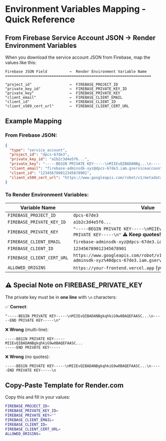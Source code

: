 # Environment Variables Mapping - Quick Reference

## From Firebase Service Account JSON → Render Environment Variables

When you download the service account JSON from Firebase, map the values like this:

```
Firebase JSON Field          →  Render Environment Variable Name
==================================================================

"project_id"                 →  FIREBASE_PROJECT_ID
"private_key_id"             →  FIREBASE_PRIVATE_KEY_ID  
"private_key"                →  FIREBASE_PRIVATE_KEY
"client_email"               →  FIREBASE_CLIENT_EMAIL
"client_id"                  →  FIREBASE_CLIENT_ID
"client_x509_cert_url"       →  FIREBASE_CLIENT_CERT_URL
```

## Example Mapping

### From Firebase JSON:
```json
{
  "type": "service_account",
  "project_id": "dpcs-67de3",
  "private_key_id": "a1b2c3d4e5f6...",
  "private_key": "-----BEGIN PRIVATE KEY-----\nMIIEvQIBADANBg...\n-----END PRIVATE KEY-----\n",
  "client_email": "firebase-adminsdk-xyz@dpcs-67de3.iam.gserviceaccount.com",
  "client_id": "123456789012345678901",
  "client_x509_cert_url": "https://www.googleapis.com/robot/v1/metadata/x509/firebase-adminsdk-xyz%40dpcs-67de3.iam.gserviceaccount.com"
}
```

### To Render Environment Variables:

| Variable Name | Value |
|---------------|-------|
| `FIREBASE_PROJECT_ID` | `dpcs-67de3` |
| `FIREBASE_PRIVATE_KEY_ID` | `a1b2c3d4e5f6...` |
| `FIREBASE_PRIVATE_KEY` | `"-----BEGIN PRIVATE KEY-----\nMIIEvQIBADANBg...\n-----END PRIVATE KEY-----\n"` ⚠️ **Keep quotes!** |
| `FIREBASE_CLIENT_EMAIL` | `firebase-adminsdk-xyz@dpcs-67de3.iam.gserviceaccount.com` |
| `FIREBASE_CLIENT_ID` | `123456789012345678901` |
| `FIREBASE_CLIENT_CERT_URL` | `https://www.googleapis.com/robot/v1/metadata/x509/firebase-adminsdk-xyz%40dpcs-67de3.iam.gserviceaccount.com` |
| `ALLOWED_ORIGINS` | `https://your-frontend.vercel.app` (your frontend URL) |

## ⚠️ Special Note on FIREBASE_PRIVATE_KEY

The private key must be in **one line** with `\n` characters:

✅ **Correct**:
```
"-----BEGIN PRIVATE KEY-----\nMIIEvQIBADANBgkqhkiG9w0BAQEFAASC...\n-----END PRIVATE KEY-----\n"
```

❌ **Wrong** (multi-line):
```
-----BEGIN PRIVATE KEY-----
MIIEvQIBADANBgkqhkiG9w0BAQEFAASC...
-----END PRIVATE KEY-----
```

❌ **Wrong** (no quotes):
```
-----BEGIN PRIVATE KEY-----\nMIIEvQIBADANBgkqhkiG9w0BAQEFAASC...\n-----END PRIVATE KEY-----\n
```

## Copy-Paste Template for Render.com

Copy this and fill in your values:

```bash
FIREBASE_PROJECT_ID=
FIREBASE_PRIVATE_KEY_ID=
FIREBASE_PRIVATE_KEY=""
FIREBASE_CLIENT_EMAIL=
FIREBASE_CLIENT_ID=
FIREBASE_CLIENT_CERT_URL=
ALLOWED_ORIGINS=
```
